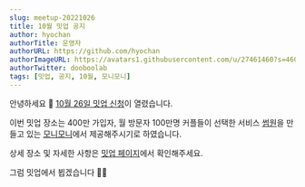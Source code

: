 ```yaml
---
slug: meetup-20221026
title: 10월 밋업 공지
author: hyochan
authorTitle: 운영자
authorURL: https://github.com/hyochan
authorImageURL: https://avatars1.githubusercontent.com/u/27461460?s=460&u=b5860875e26d33fd70fd210f4ea74f81cdf9d99b&v=4
authorTwitter: dooboolab
tags: [밋업, 공지, 10월, 모니모니]
---
```


안녕하세요 👋
[10월 26일 밋업 신청](https://www.meetup.com/ko-KR/crossplatformkorea/events/289001565)이 열렸습니다.

이번 밋업 장소는 400만 가입자, 월 방문자 100만명 커플들이 선택한 서비스 [썸원](http://sumone.co)을 만들고 있는 [모니모니](https://www.monymony.co)에서 제공해주시기로 하였습니다.

상세 장소 및 자세한 사항은 [밋업 페이지](https://www.meetup.com/ko-KR/crossplatformkorea/events/289001565)에서 확인해주세요.

그럼 밋업에서 뵙겠습니다 🙇🏻
